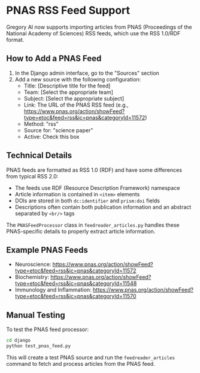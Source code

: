 # PNAS RSS Feed Support

Gregory AI now supports importing articles from PNAS (Proceedings of the National Academy of Sciences) RSS feeds, which use the RSS 1.0/RDF format.

## How to Add a PNAS Feed

1. In the Django admin interface, go to the "Sources" section
2. Add a new source with the following configuration:
   - Title: [Descriptive title for the feed]
   - Team: [Select the appropriate team]
   - Subject: [Select the appropriate subject]
   - Link: The URL of the PNAS RSS feed (e.g., https://www.pnas.org/action/showFeed?type=etoc&feed=rss&jc=pnas&categoryId=11572)
   - Method: "rss"
   - Source for: "science paper"
   - Active: Check this box

## Technical Details

PNAS feeds are formatted as RSS 1.0 (RDF) and have some differences from typical RSS 2.0:
- The feeds use RDF (Resource Description Framework) namespace
- Article information is contained in `<item>` elements
- DOIs are stored in both `dc:identifier` and `prism:doi` fields
- Descriptions often contain both publication information and an abstract separated by `<br/>` tags

The `PNASFeedProcessor` class in `feedreader_articles.py` handles these PNAS-specific details to properly extract article information.

## Example PNAS Feeds

- Neuroscience: https://www.pnas.org/action/showFeed?type=etoc&feed=rss&jc=pnas&categoryId=11572
- Biochemistry: https://www.pnas.org/action/showFeed?type=etoc&feed=rss&jc=pnas&categoryId=11548
- Immunology and Inflammation: https://www.pnas.org/action/showFeed?type=etoc&feed=rss&jc=pnas&categoryId=11570

## Manual Testing

To test the PNAS feed processor:

```bash
cd django
python test_pnas_feed.py
```

This will create a test PNAS source and run the `feedreader_articles` command to fetch and process articles from the PNAS feed.
